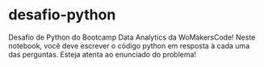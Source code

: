 # desafio-python
 Desafio de Python do Bootcamp Data Analytics da WoMakersCode! Neste notebook, você deve escrever o código python em resposta à cada uma das perguntas. Esteja atenta ao enunciado do problema!

